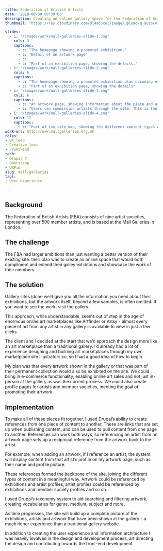 ```yaml
---
title: Federation of British Artists
date: '2018-08-30 00:00:00'
description: Creating an online gallery space for the Federation of British Artists.
thumbnail: "https://res.cloudinary.com/dl4abuxel/image/upload/q_auto/v1537975996/mall-galleries.jpg"

slides:
  - i: "/images/work/mall-galleries-slide-1.png"
    cols: 3
    captions:
      - c: "The homepage showing a promoted exhibition."
      - c: "Detail of an artwork page"
      - c:
      - c: "Part of an exhibition page, showing the details."
  - i: "/images/work/mall-galleries-slide-2.png"
    cols: 6
    captions:
      - c: "The homepage showing a promoted exhibition plus upcoming events."
      - c: "Part of an exhibition page, showing the details"
  - i: "/images/work/mall-galleries-slide-3.png"
    cols: 6
    captions:
      - c: "An artwork page, showing information about the piece and artist and purchasing details."
      - c: "Users can commission artists through the site. This is the jumping-off point for the process."
  - i: "/images/work/mall-galleries-slide-4.png"
    cols: 12
    captions:
      - c: "Part of the site map, showing the different content types and how they fit together."
work-url: http://www.mallgalleries.org.uk
roles:
- UX lead
- Creative lead
- Front-end
tech:
- Drupal 7
- Bootstrap
- UXPin
slug: mall-galleries
tags:
- User experience 

---
```


## Background
The Federation of British Artists (FBA) consists of nine artist societies, representing over 500  member artists, and is based at the Mall Galleries in London.

## The challenge

The FBA had larger ambitions than just wanting a better version of their existing site: their plan was to create an online space that would both compliment and extend their galley exhibtions and showcase the work of their members.

## The solution

Gallery sites (done well) give you all the information you need about their exhibitions, but the artwork itself, beyond a few samples, is often omitted. If you want to see the work, visit the gallery.

This approach, while understandable, seems out of step in the age of enormous online art marketplaces like Artfinder or Artsy - almost every piece of art from any artist in any gallery is available to view in just a few clicks. 

The client and I decided at the start that we’d approach the design more like an art marketplace than a traditional gallery. I’d already had a lot of experience designing and building art marketplaces through my own marketplace site Illustrators.co, so I had a good idea of how to begin.  

My plan was that every artwork shown in the gallery or that was part of their permanent collection would also be exhibited on the site. We could bring in e-commerce functionality, enabling online art sales and not just in-person at the gallery as was the current process. We could also create profile pages for artists and member societies, meeting the goal of promoting their artwork. 

## Implementation 

To make all of these pieces fit together, I used Drupal’s ability to create references from one piece of content to another. These are links that are set up when publishing content, and can be used to pull content from one page to another. References can work both ways, so referencing an artist from an artwork page  sets up a reciprocal reference from the artwork back to the artist. 

For example, when adding an artwork, if I reference an artist, the system will display content from that artist’s profile on my artwork page, such as their name and profile picture. 

These references formed the backbone of the site, joining the different types of content in a meaningful way. Artwork could be referenced by exhibitions and artist profiles, artist profiles could be referenced by exhibitions and member society profiles and so on. 

I used Drupal’s taxonomy system to aid searching and filtering artwork, creating vocabularies for genre, medium, subject and more. 

As time progresses, the site will build up a complete picture of the exhibitions, artists and artwork that have been shown at the gallery - a much richer experience than a traditional gallery website. 

In addition to creating the user experience and information architecture I was heavily involved in the design and development process, art directing the design and contributing towards the front-end development. 